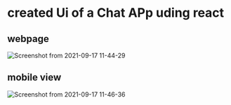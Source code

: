 # created Ui of a Chat APp uding react

## webpage 

![Screenshot from 2021-09-17 11-44-29](https://user-images.githubusercontent.com/89975183/133771515-c486b33a-c9e6-4e86-8278-4377a80d924d.png)

## mobile view

![Screenshot from 2021-09-17 11-46-36](https://user-images.githubusercontent.com/89975183/133771542-d2de766b-bb35-493b-bfe9-9f161cacfd5c.png)
